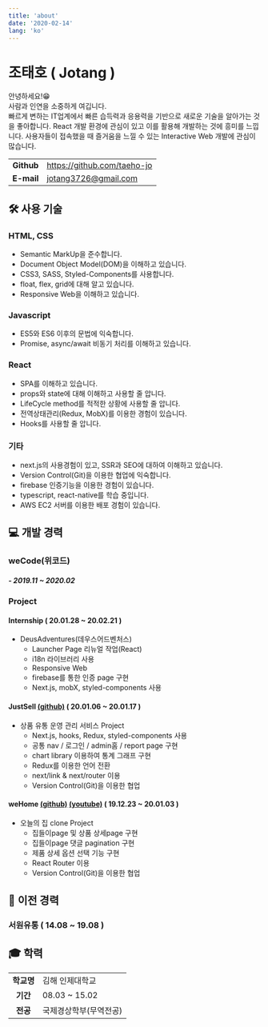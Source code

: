 ```yaml
---
title: 'about'
date: '2020-02-14'
lang: 'ko'
---
```


<div class="about">

# 조태호 ( Jotang )

안녕하세요!😁<br/>
사람과 인연을 소중하게 여깁니다.<br/>
빠르게 변하는 IT업계에서 빠른 습득력과 응용력을 기반으로 새로운 기술을 알아가는 것을 좋아합니다.
React 개발 환경에 관심이 있고 이를 활용해 개발하는 것에 흥미를 느낍니다.
사용자들이 접속했을 때 즐거움을 느낄 수 있는 Interactive Web 개발에 관심이 많습니다.

|            |                             |
| :--------: | --------------------------- |
| **Github** | https://github.com/taeho-jo |
| **E-mail** | jotang3726@gmail.com        |

## 🛠 사용 기술

### HTML, CSS

- Semantic MarkUp을 준수합니다.
- Document Object Model(DOM)을 이해하고 있습니다.
- CSS3, SASS, Styled-Components를 사용합니다.
- float, flex, grid에 대해 알고 있습니다.
- Responsive Web을 이해하고 있습니다.

### Javascript

- ES5와 ES6 이후의 문법에 익숙합니다.
- Promise, async/await 비동기 처리를 이해하고 있습니다.

### React

- SPA를 이해하고 있습니다.
- props와 state에 대해 이해하고 사용할 줄 압니다.
- LifeCycle method를 적적한 상황에 사용할 줄 압니다.
- 전역상태관리(Redux, MobX)를 이용한 경험이 있습니다.
- Hooks를 사용할 줄 압니다.

### 기타

- next.js의 사용경험이 있고, SSR과 SEO에 대하여 이해하고 있습니다.
- Version Control(Git)을 이용한 협업에 익숙합니다.
- firebase 인증기능을 이용한 경험이 있습니다.
- typescript, react-native를 학습 중입니다.
- AWS EC2 서버를 이용한 배포 경험이 있습니다.

## 💻 개발 경력

### weCode(위코드)

##### - 2019.11 ~ 2020.02

### Project

#### Internship ( 20.01.28 ~ 20.02.21 )

- DeusAdventures(데우스어드벤처스)
  - Launcher Page 리뉴얼 작업(React)
  - i18n 라이브러리 사용
  - Responsive Web
  - firebase를 통한 인증 page 구현
  - Next.js, mobX, styled-components 사용

#### JustSell [(github)](https://github.com/wecode-bootcamp-korea/justSell_frontend) ( 20.01.06 ~ 20.01.17 )

- 상품 유통 운영 관리 서비스 Project
  - Next.js, hooks, Redux, styled-components 사용
  - 공통 nav / 로그인 / admin홈 / report page 구현
  - chart library 이용하여 통계 그래프 구현
  - Redux를 이용한 언어 전환
  - next/link & next/router 이용
  - Version Control(Git)을 이용한 협업

#### weHome [(github)](https://github.com/wecode-bootcamp-korea/weHome_frontend) [(youtube)](https://youtu.be/AZ71h90ajN0) ( 19.12.23 ~ 20.01.03 )

- 오늘의 집 clone Project
  - 집들이page 및 상품 상세page 구현
  - 집들이page 댓글 pagination 구현
  - 제품 상세 옵션 선택 기능 구현
  - React Router 이용
  - Version Control(Git)을 이용한 협업

## 🏢 이전 경력

### 서원유통 ( 14.08 ~ 19.08 )

## 🎓 학력

|            |                        |
| :--------: | ---------------------- |
| **학교명** | 김해 인제대학교        |
|  **기간**  | 08.03 ~ 15.02          |
|  **전공**  | 국제경상학부(무역전공) |

</div>
